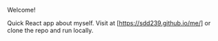Welcome!

Quick React app about myself. Visit at [https://sdd239.github.io/me/] or clone the repo and run locally.
